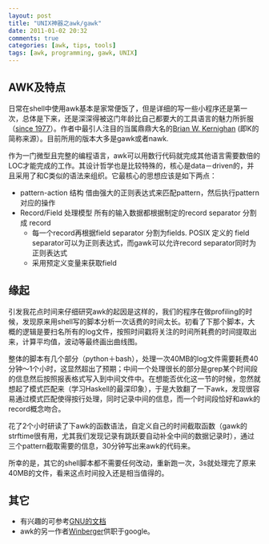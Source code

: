 ```yaml
---
layout: post
title: "UNIX神器之awk/gawk"
date: 2011-01-02 20:32
comments: true
categories: [awk, tips, tools]
tags: [awk, programming, gawk, UNIX]
---
```


## AWK及特点

日常在shell中使用awk基本是家常便饭了，但是详细的写一些小程序还是第一次，总体是下来，还是深深得被这门年龄比自己都要大的工具语言的魅力所折服（[since 1977](http://groups.engin.umd.umich.edu/CIS/course.des/cis400/awk/awk.html#history)）。作者中最引人注目的当属鼎鼎大名的[Brian W. Kernighan](https://secure.wikimedia.org/wikipedia/en/wiki/Brian_Kernighan) (即K的简称来源）。目前所用的版本大多是gawk或者nawk.

作为一门微型且完整的编程语言，awk可以用数行代码就完成其他语言需要数倍的LOC才能完成的工作。其设计哲学也是比较特殊的，核心是data－driven的，并且采用了和C类似的语法来组织。它最核心的思想应该是如下两点：

- pattern-action 结构 借由强大的正则表达式来匹配pattern，然后执行pattern对应的操作   
- Record/Field 处理模型  所有的输入数据都根据制定的record separator 分割成 record  
    - 每一个record再根据field separator 分割为fields. POSIX 定义的 field separator可以为正则表达式，而gawk可以允许record separator同时为正则表达式    
    - 采用预定义变量来获取field

<!--more-->

## 缘起

引发我花点时间来仔细研究awk的起因是这样的，我们的程序在做profiling的时候，发现原来用shell写的脚本分析一次话费的时间太长。初看了下那个脚本，大概的逻辑是要扫名所有的log文件，按照时间戳将关注的时间所耗费的时间提取出来，计算平均值，波动等最终画出曲线图。

整体的脚本有几个部分（python＋bash），处理一次40MB的log文件需要耗费40分钟～1个小时，这显然超出了预期；中间一个处理很长的部分是grep某个时间段的信息然后按照报表格式写入到中间文件中。在想能否优化这一节的时候，忽然就想起了模式匹配来（学习Haskell的最深印象），于是大致翻了一下awk，发现很容易通过模式匹配使得按行处理，同时记录中间的信息，而一个时间段恰好和awk的record概念吻合。

花了2个小时研读了下awk的函数语法，自定义自己的时间截取函数（gawk的strftime很有用，尤其我们发现记录有跳跃要自动补全中间的数据记录时），通过三个pattern截取需要的信息，30分钟写出来awk的代码来。

所幸的是，其它的shell脚本都不需要任何改动，重新跑一次，3s就处理完了原来40MB的文件，看来这点时间投入还是相当值得的。

## 其它

- 有兴趣的可参考[GNU的文档](http://www.gnu.org/manual/gawk/gawk.html)
- awk的另一作者[Winberger](https://secure.wikimedia.org/wikipedia/en/wiki/Peter_J._Weinberger)供职于google。 

